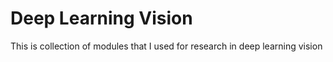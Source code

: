 # Deep Learning Vision

This is collection of modules that I used for research in deep learning vision
